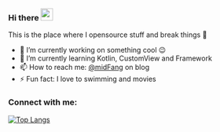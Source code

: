 ### Hi there <a href="https://midFang.com/"><img src="https://media.giphy.com/media/hvRJCLFzcasrR4ia7z/giphy.gif" width="25px"></a>
This is the place where I opensource stuff and break things :rofl:

- 🔭 I’m currently working on something cool :wink:
- 🌱 I’m currently learning Kotlin, CustomView and Framework
- 📫 How to reach me: [@midFang](https://midFang.com) on blog
- ⚡ Fun fact: I love to swimming and movies

### Connect with me:


[![Top Langs](https://github-readme-stats.vercel.app/api/top-langs/?username=midFang&layout=compact)](https://github.com/anuraghazra/github-readme-stats)


